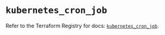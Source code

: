 # `kubernetes_cron_job`

Refer to the Terraform Registry for docs: [`kubernetes_cron_job`](https://registry.terraform.io/providers/hashicorp/kubernetes/2.29.0/docs/resources/cron_job).
